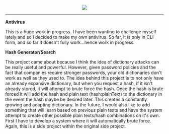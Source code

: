 <p align="center">
<a href="https://github.com/rightrice/pythonStuff/">
    <img src="https://github-readme-stats.vercel.app/api/pin/?username=rightrice&repo=pythonStuff&theme=aura_dark">
</a> 
    
<hr>

**Antivirus**

This is a huge work in progress. I have been wanting to challenge myself lately and so I decided to make my own antivirus. So far, it is only in CLI form, and so far it doesn't fully work...hence work in progress.

**Hash Generator/Search**

This project came about because I think the idea of dictionary attacks can be really useful and powerful. However, given password policies and the fact that companies require stronger passwords, your old dictionaries don't work as well as they used to. The idea behind this project is to not only have an already expansive dictionary, but when you request a hash, if it isn't already stored, it will attempt to brute force the hash. Once the hash is brute forced it will add the hash and plain text (hash:plainText) to the dictionary in the event the hash maybe be desired later. This creates a constantly growing and adapting dictionary. In the future, I would also like to add something that will learn based on previous plain texts and have the system attempt to create other possible plain texts/hash combinations on it's own. First I have to develop a system where it will automatically brute force. Again, this is a side project within the original side project.
